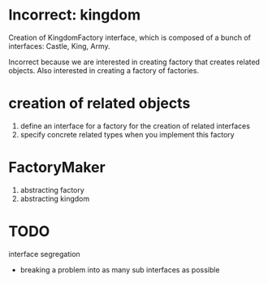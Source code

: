 
# Incorrect: kingdom

Creation of KingdomFactory interface, which is composed of
a bunch of interfaces: Castle, King, Army.

Incorrect because we are interested in creating factory that
creates related objects.  Also interested in creating a factory
of factories.

# creation of related objects

1. define an interface for a factory for the creation of related interfaces
1. specify concrete related types when you implement this factory

# FactoryMaker

1. abstracting factory
1. abstracting kingdom

# TODO
interface segregation
- breaking a problem into as many sub interfaces as possible
